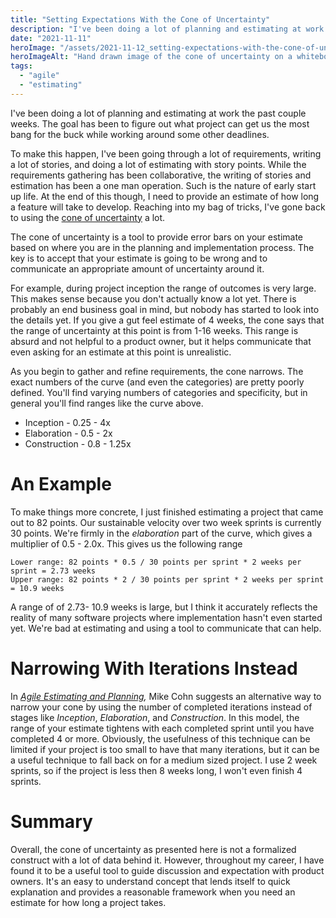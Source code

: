 ```yaml
---
title: "Setting Expectations With the Cone of Uncertainty"
description: "I've been doing a lot of planning and estimating at work the past couple weeks. This led me to brush off an estimation technique I hadn't used in a long time, the cone of uncertainty."
date: "2021-11-11"
heroImage: "/assets/2021-11-12_setting-expectations-with-the-cone-of-uncertainty/cone_of_uncertainty_whiteboard.jpg"
heroImageAlt: "Hand drawn image of the cone of uncertainty on a whiteboard"
tags: 
  - "agile"
  - "estimating"
---
```


I've been doing a lot of planning and estimating at work the past couple weeks. The goal has been to figure out what project can get us the most bang for the buck while working around some other deadlines.

To make this happen, I've been going through a lot of requirements, writing a lot of stories, and doing a lot of estimating with story points. While the requirements gathering has been collaborative, the writing of stories and estimation has been a one man operation. Such is the nature of early start up life. At the end of this though, I need to provide an estimate of how long a feature will take to develop. Reaching into my bag of tricks, I've gone back to using the [cone of uncertainty](https://en.wikipedia.org/wiki/Cone_of_Uncertainty) a lot.

The cone of uncertainty is a tool to provide error bars on your estimate based on where you are in the planning and implementation process. The key is to accept that your estimate is going to be wrong and to communicate an appropriate amount of uncertainty around it.

For example, during project inception the range of outcomes is very large. This makes sense because you don't actually know a lot yet. There is probably an end business goal in mind, but nobody has started to look into the details yet. If you give a gut feel estimate of 4 weeks, the cone says that the range of uncertainty at this point is from 1-16 weeks. This range is absurd and not helpful to a product owner, but it helps communicate that even asking for an estimate at this point is unrealistic.

As you begin to gather and refine requirements, the cone narrows. The exact numbers of the curve (and even the categories) are pretty poorly defined. You'll find varying numbers of categories and specificity, but in general you'll find ranges like the curve above.

- Inception - 0.25 - 4x
- Elaboration - 0.5 - 2x
- Construction - 0.8 - 1.25x

# An Example

To make things more concrete, I just finished estimating a project that came out to 82 points. Our sustainable velocity over two week sprints is currently 30 points. We're firmly in the _elaboration_ part of the curve, which gives a multiplier of 0.5 - 2.0x. This gives us the following range

```
Lower range: 82 points * 0.5 / 30 points per sprint * 2 weeks per sprint = 2.73 weeks
Upper range: 82 points * 2 / 30 points per sprint * 2 weeks per sprint = 10.9 weeks
```

A range of of 2.73- 10.9 weeks is large, but I think it accurately reflects the reality of many software projects where implementation hasn't even started yet. We're bad at estimating and using a tool to communicate that can help.

# Narrowing With Iterations Instead

In _[Agile Estimating and Planning](https://www.mountaingoatsoftware.com/books/agile-estimating-and-planning),_ Mike Cohn suggests an alternative way to narrow your cone by using the number of completed iterations instead of stages like _Inception_, _Elaboration_, and _Construction_. In this model, the range of your estimate tightens with each completed sprint until you have completed 4 or more. Obviously, the usefulness of this technique can be limited if your project is too small to have that many iterations, but it can be a useful technique to fall back on for a medium sized project. I use 2 week sprints, so if the project is less then 8 weeks long, I won't even finish 4 sprints.

# Summary

Overall, the cone of uncertainty as presented here is not a formalized construct with a lot of data behind it. However, throughout my career, I have found it to be a useful tool to guide discussion and expectation with product owners. It's an easy to understand concept that lends itself to quick explanation and provides a reasonable framework when you need an estimate for how long a project takes.

